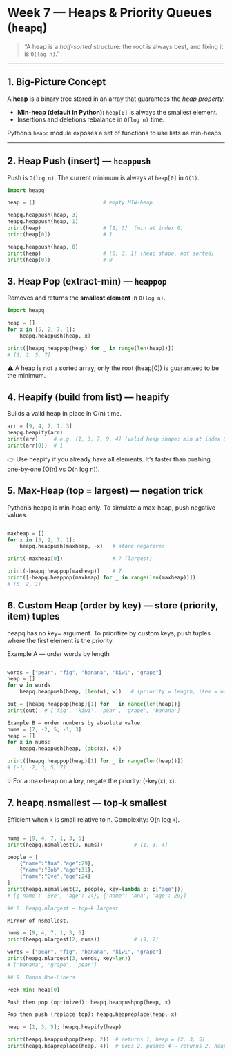 # Week 7 — Heaps & Priority Queues (`heapq`)

> “A heap is a *half-sorted* structure: the root is always best, and fixing it is `O(log n)`.”

---

## 1. Big-Picture Concept

A **heap** is a binary tree stored in an array that guarantees the *heap property*:  
- **Min-heap (default in Python):** `heap[0]` is always the smallest element.  
- Insertions and deletions rebalance in `O(log n)` time.  

Python’s `heapq` module exposes a set of functions to use lists as min-heaps.

---

## 2. Heap Push (insert) — `heappush`

Push is `O(log n)`. The current minimum is always at `heap[0]` in `O(1)`.

```python
import heapq

heap = []                      # empty MIN-heap

heapq.heappush(heap, 3)
heapq.heappush(heap, 1)
print(heap)                    # [1, 3]  (min at index 0)
print(heap[0])                 # 1

heapq.heappush(heap, 0)
print(heap)                    # [0, 3, 1] (heap shape, not sorted)
print(heap[0])                 # 0
```

## 3. Heap Pop (extract-min) — `heappop`

Removes and returns the **smallest element** in `O(log n)`.

```python
import heapq

heap = []
for x in [5, 2, 7, 1]:
    heapq.heappush(heap, x)

print([heapq.heappop(heap) for _ in range(len(heap))])
# [1, 2, 5, 7]
```
⚠️ A heap is not a sorted array; only the root (heap[0]) is guaranteed to be the minimum.

## 4. Heapify (build from list) — heapify

Builds a valid heap in place in O(n) time.

```python
arr = [9, 4, 7, 1, 3]
heapq.heapify(arr)
print(arr)     # e.g. [1, 3, 7, 9, 4] (valid heap shape; min at index 0)
print(arr[0])  # 1
```

👉 Use heapify if you already have all elements. It’s faster than pushing one-by-one (O(n) vs O(n log n)).

## 5. Max-Heap (top = largest) — negation trick

Python’s heapq is min-heap only. To simulate a max-heap, push negative values.

```python

maxheap = []
for x in [5, 2, 7, 1]:
    heapq.heappush(maxheap, -x)   # store negatives

print(-maxheap[0])                # 7 (largest)

print(-heapq.heappop(maxheap))    # 7
print([-heapq.heappop(maxheap) for _ in range(len(maxheap))])
# [5, 2, 1]
```

## 6. Custom Heap (order by key) — store (priority, item) tuples

heapq has no key= argument. To prioritize by custom keys, push tuples where the first element is the priority.

Example A — order words by length

```python

words = ["pear", "fig", "banana", "kiwi", "grape"]
heap = []
for w in words:
    heapq.heappush(heap, (len(w), w))   # (priority = length, item = word)

out = [heapq.heappop(heap)[1] for _ in range(len(heap))]
print(out)  # ['fig', 'kiwi', 'pear', 'grape', 'banana']

Example B — order numbers by absolute value
nums = [7, -2, 5, -1, 3]
heap = []
for x in nums:
    heapq.heappush(heap, (abs(x), x))

print([heapq.heappop(heap)[1] for _ in range(len(heap))])
# [-1, -2, 3, 5, 7]
```

💡 For a max-heap on a key, negate the priority: (-key(x), x).

## 7. heapq.nsmallest — top-k smallest

Efficient when k is small relative to n. Complexity: O(n log k).

```python

nums = [9, 4, 7, 1, 3, 6]
print(heapq.nsmallest(3, nums))          # [1, 3, 4]

people = [
    {"name":"Ana","age":29},
    {"name":"Bob","age":31},
    {"name":"Eve","age":24}
]
print(heapq.nsmallest(2, people, key=lambda p: p["age"]))
# [{'name': 'Eve', 'age': 24}, {'name': 'Ana', 'age': 29}]

## 8. heapq.nlargest — top-k largest

Mirror of nsmallest.

nums = [9, 4, 7, 1, 3, 6]
print(heapq.nlargest(2, nums))           # [9, 7]

words = ["pear", "fig", "banana", "kiwi", "grape"]
print(heapq.nlargest(3, words, key=len))
# ['banana', 'grape', 'pear']

## 9. Bonus One-Liners

Peek min: heap[0]

Push then pop (optimized): heapq.heappushpop(heap, x)

Pop then push (replace top): heapq.heapreplace(heap, x)

heap = [1, 3, 5]; heapq.heapify(heap)

print(heapq.heappushpop(heap, 2))  # returns 1, heap = [2, 3, 5]
print(heapq.heapreplace(heap, 4))  # pops 2, pushes 4 → returns 2, heap = [3, 4, 5]
```